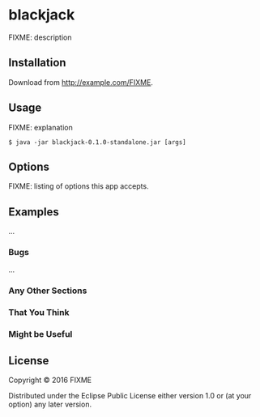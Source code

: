 # blackjack

FIXME: description

## Installation

Download from http://example.com/FIXME.

## Usage

FIXME: explanation

    $ java -jar blackjack-0.1.0-standalone.jar [args]

## Options

FIXME: listing of options this app accepts.

## Examples

...

### Bugs

...

### Any Other Sections
### That You Think
### Might be Useful

## License

Copyright © 2016 FIXME

Distributed under the Eclipse Public License either version 1.0 or (at
your option) any later version.
